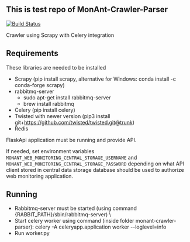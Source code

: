 ## This is test repo of MonAnt-Crawler-Parser
[![Build Status](https://travis-ci.com/hucKOder/monant-web-monitoring.svg?token=utNhWnThU8BzcqB33qse&branch=develop)](https://travis-ci.com/hucKOder/monant-web-monitoring)

Crawler using Scrapy with Celery integration

## Requirements

These libraries are needed to be installed
* Scrapy (pip install scrapy, alternative for Windows: conda install -c conda-forge scrapy)
* rabbitmq-server
  * sudo apt-get install rabbitmq-server
  * brew install rabbitmq
* Celery (pip install celery)
* Twisted with newer version (pip3 install git+https://github.com/twisted/twisted.git@trunk)
* Redis

FlaskApi application must be running and provide API.

If needed, set environment variables `MONANT_WEB_MONITORING_CENTRAL_STORAGE_USERNAME` and `MONANT_WEB_MONITORING_CENTRAL_STORAGE_PASSWORD` depending on what API client stored in central data storage database should be used to authorize web monitoring application.

## Running
* Rabbitmq-server must be started (using command {RABBIT_PATH}/sbin/rabbitmq-server) \
* Start celery worker using command (inside folder monant-crawler-parser): celery -A celeryapp.application  worker --loglevel=info
* Run worker.py

